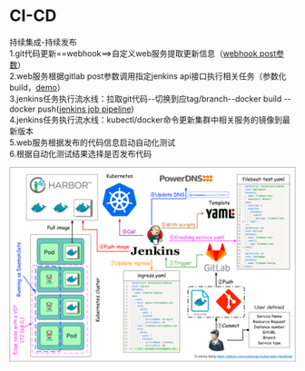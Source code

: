 # CI-CD    
持续集成-持续发布    
1.git代码更新==webhook==>自定义web服务提取更新信息（[webhook post参数](/image/webhook请求参数.jpg)）     
2.web服务根据gitlab post参数调用指定jenkins api接口执行相关任务（参数化build，[demo](/jenkins_demo.py)）    
3.jenkins任务执行流水线：拉取git代码--切换到应tag/branch--docker build -- docker push([jenkins job pipeline](/config/git_in_pipeline.xml))    
4.jenkins任务执行流水线：kubectl/docker命令更新集群中相关服务的镜像到最新版本    
5.web服务根据发布的代码信息启动自动化测试    
6.根据自动化测试结果选择是否发布代码    

![image](/image/流水线.png)
